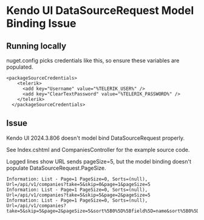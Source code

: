 # Kendo UI DataSourceRequest Model Binding Issue

## Running locally
nuget.config picks credentials like this, so ensure these variables are populated.

```
<packageSourceCredentials>
    <telerik>
      <add key="Username" value="%TELERIK_USER%" />
      <add key="ClearTextPassword" value="%TELERIK_PASSWORD%" />
    </telerik>
  </packageSourceCredentials>
```

## Issue
Kendo UI 2024.3.806 doesn't model bind DataSourceRequest properly.

See Index.cshtml and CompaniesController for the example source code.

Logged lines show URL sends pageSize=5, but the model binding doesn't populate DataSourceRequest.PageSize.
```
Information: List - Page=1 PageSize=0, Sorts=(null), Url=/api/v1/companies?take=5&skip=0&page=1&pageSize=5
Information: List - Page=1 PageSize=0, Sorts=(null), Url=/api/v1/companies?take=5&skip=5&page=2&pageSize=5
Information: List - Page=1 PageSize=0, Sorts=(null), Url=/api/v1/companies?take=5&skip=5&page=2&pageSize=5&sort%5B0%5D%5Bfield%5D=name&sort%5B0%5D%5Bdir%5D=asc
```